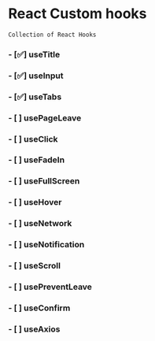 # React Custom hooks

    Collection of React Hooks

### - [✅] useTitle
### - [✅] useInput
### - [✅] useTabs
### - [ ] usePageLeave
### - [ ] useClick
### - [ ] useFadeIn
### - [ ] useFullScreen
### - [ ] useHover
### - [ ] useNetwork
### - [ ] useNotification
### - [ ] useScroll
### - [ ] usePreventLeave
### - [ ] useConfirm
### - [ ] useAxios
